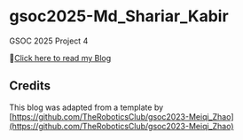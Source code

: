 # gsoc2025-Md_Shariar_Kabir

GSOC 2025 Project 4

🔗[Click here to read my Blog](https://theroboticsclub.github.io/gsoc2025-Md_Shariar_Kabir/)

## Credits

This blog was adapted from a template by [https://github.com/TheRoboticsClub/gsoc2023-Meiqi_Zhao](https://github.com/TheRoboticsClub/gsoc2023-Meiqi_Zhao)

